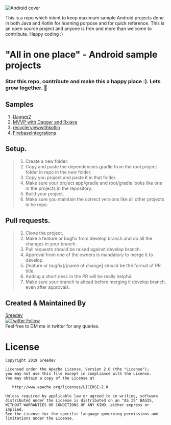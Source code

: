 ![Android cover](https://coverfiles.alphacoders.com/420/42029.jpg)

This is a repo which intent to keep maximum sample Android projects done in both Java and Kotlin for learning porpose and for quick reference. This is an open source project and anyone is free and more than welcome to contribute. Happy coding :)

# "All in one place" - Android sample projects

### Star this repo, contribute and make this a happy place :). Lets grow together. 💚

## Samples
1. [Dagger2](https://github.com/Sreedev/SampleApplications/tree/develop/Dagger2Sample)
2. [MVVP with Dagger and Rxjava](https://github.com/Sreedev/SampleApplications/tree/develop/MVVPwithDaggerRxJSample)
3. [recyclerviewwithkotlin](https://github.com/Sreedev/androidappsamples/tree/develop/recyclerviewwithkotlin)
4. [FirebaseIntegrations](https://github.com/Sreedev/androidappsamples/tree/develop/firebaseIntegrations)

## Setup.
> 1. Create a new folder.
> 2. Copy and paste the dependencies.gradle from the rool project folder in repo in the new folder.
> 3. Copy you project and paste it in that folder.
> 4. Make sure your project app/gradle and root/gradle looks like one in the projects in the repository.
> 5. Build your project.
> 6. Make sure you maintain the correct versions like all other projects in he repo.


## Pull requests.
> 1. Clone the project.
> 1. Make a feature or bugfix from develop branch and do all the changes in your branch.
> 1. Pull requests should be raised against develop branch.
> 2. Approval from one of the owners is mandatory to merge it to develop.
> 3. [feature or bugfix]/[name of change] should be the format of PR title.
> 4. Adding a short desc in the PR will be really helpful.
> 5. Make sure your branch is ahead before merging it develop branch, even after approvals.

## Created & Maintained By
[Sreedev](http://www.thelifeimprovised.com/)<br />
[![Twitter Follow](https://img.shields.io/twitter/follow/sreedevr5?label=sreedev&style=social)](https://twitter.com/Sreedevr5)<br />
Feel free to DM me in twitter for any queries.

License
=======

    Copyright 2019 Sreedev

    Licensed under the Apache License, Version 2.0 (the "License");
    you may not use this file except in compliance with the License.
    You may obtain a copy of the License at

       http://www.apache.org/licenses/LICENSE-2.0

    Unless required by applicable law or agreed to in writing, software
    distributed under the License is distributed on an "AS IS" BASIS,
    WITHOUT WARRANTIES OR CONDITIONS OF ANY KIND, either express or implied.
    See the License for the specific language governing permissions and
    limitations under the License.
